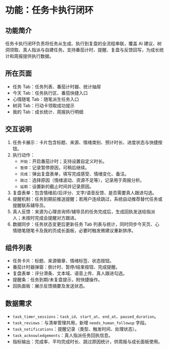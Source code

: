 ﻿# 功能：任务卡执行闭环

## 功能简介
任务卡执行闭环负责将任务从生成、执行到复盘的全流程串联，覆盖 AI 建议、树洞领取、真人指派与自建任务。支持番茄计时、提醒、复盘与反馈回写，为成长统计和周报提供执行数据。

## 所在页面
- 任务 Tab：任务列表、番茄计时器、统计抽屉
- 今天 Tab：任务执行区、番茄快捷入口
- 心情随笔 Tab：随笔派生任务入口
- 树洞 Tab：行动卡领取成功提示
- 我的 Tab：成长统计、周报执行明细

## 交互说明
1. 任务卡展示：卡片包含标题、来源、情绪类别、预计时长、进度状态与快捷按钮。
2. 执行动作：  
   - `开始`：开启番茄计时；支持设置自定义时长。  
   - `暂停`：记录暂停原因，可稍后继续。  
   - `完成`：弹出复盘表单，填写完成感受、情绪变化、备注。  
   - `跳过`：选择原因（情绪波动、资源不足等），记录用于周报分析。  
   - `延期`：设置新的截止时间并记录原因。  
3. 复盘表单：包含情绪前/后评分、文字/语音反馈、是否需要真人跟进勾选。
4. 提醒机制：任务到期前推送提醒；若用户连续跳过，系统自动推荐替代任务或提醒联系辅导员。
5. 真人反馈：来源为心理咨询师/辅导员的任务完成后，生成回执发送给指派人；未按时完成会提醒对方跟进。
6. 数据同步：任务状态变更后更新任务 Tab 列表与统计，同时同步今天页、心情随笔随笔卡及我的页成长面板，必要时触发微建议重新排序。

## 组件列表
- 任务卡片：标题、来源徽章、情绪标签、状态按钮。
- 番茄计时器弹窗：倒计时、暂停/结束按钮、完成提醒。
- 复盘表单：评分滑条、文本域、语音上传、真人跟进勾选。
- 提醒条：任务到期/未复盘提示，附快捷操作。
- 回执面板：展示反馈摘要及发送状态。

## 数据需求
- `task_timer_sessions`：`task_id`、`start_at`、`end_at`、`paused_duration`。
- `task_reviews`：与清单管理共用，新增 `needs_human_followup` 字段。
- `task_notifications`：提醒记录（类型、触发时间、处理状态）。
- `task_acknowledgements`：真人指派任务回执信息。
- 指标输出：完成率、平均完成时长、跳过原因统计，供周报与成长面板使用。
